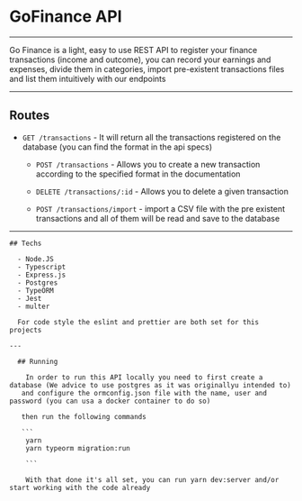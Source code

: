 # GoFinance API

---

Go Finance is a light, easy to use REST API to register your finance transactions (income and outcome), you can record your earnings and
expenses, divide them in categories, import pre-existent transactions files and list them intuitively with our endpoints

---
## Routes

  - `GET /transactions` - It will return all the transactions registered on the database (you can find the format in the api specs)
    
    - `POST /transactions` - Allows you to create a new transaction according to the specified format in the documentation
    
    - `DELETE /transactions/:id` - Allows you to delete a given transaction
    
    - `POST /transactions/import` - import a CSV file with the pre existent transactions and all of them will be read and 
      save to the database
      
---
    ## Techs
    
      - Node.JS
      - Typescript
      - Express.js
      - Postgres
      - TypeORM
      - Jest
      - multer
      
      For code style the eslint and prettier are both set for this projects
      
    ---
    
      ## Running
      
        In order to run this API locally you need to first create a database (We advice to use postgres as it was originallyu intended to)
       and configure the ormconfig.json file with the name, user and password (you can usa a docker container to do so)
       
       then run the following commands 
       
       ```
        yarn
        yarn typeorm migration:run
        
        ```
        
        With that done it's all set, you can run yarn dev:server and/or start working with the code already
